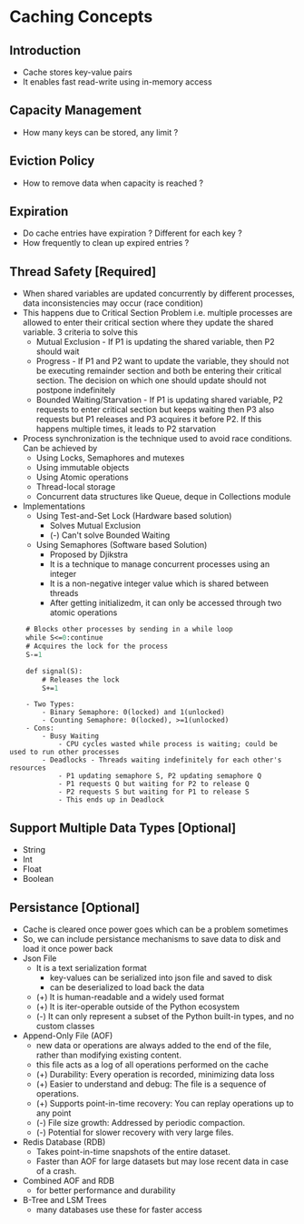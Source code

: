 # Caching Concepts

## Introduction
- Cache stores key-value pairs
- It enables fast read-write using in-memory access

## Capacity Management
- How many keys can be stored, any limit ?

## Eviction Policy
- How to remove data when capacity is reached ?

## Expiration 
- Do cache entries have expiration ? Different for each key ?
- How frequently to clean up expired entries ?

## Thread Safety [Required]
- When shared variables are updated concurrently by different processes, data inconsistencies may occur (race condition)
- This happens due to Critical Section Problem i.e. multiple processes are allowed to enter their critical section where they update the shared variable. 3 criteria to solve this
    - Mutual Exclusion - If P1 is updating the shared variable, then P2 should wait
    - Progress - If P1 and P2 want to update the variable, they should not be executing remainder section and both be entering their critical section. The decision on which one should update should not postpone indefinitely
    - Bounded Waiting/Starvation - If P1 is updating shared variable, P2 requests to enter critical section but keeps waiting then P3 also requests but P1 releases and P3 acquires it before P2. If this happens multiple times, it leads to P2 starvation
- Process synchronization is the technique used to avoid race conditions. Can be achieved by
    - Using Locks, Semaphores and mutexes
    - Using immutable objects
    - Using Atomic operations
    - Thread-local storage
    - Concurrent data structures like Queue, deque in Collections module
- Implementations
    - Using Test-and-Set Lock (Hardware based solution)
        - Solves Mutual Exclusion
        - (-) Can't solve Bounded Waiting
    - Using Semaphores (Software based Solution)
        - Proposed by Djikstra
        - It is a technique to manage concurrent processes using an integer
        - It is a non-negative integer value which is shared between threads
        - After getting initializedm, it can only be accessed through two atomic operations
```def wait(S):
    # Blocks other processes by sending in a while loop
    while S<=0:continue
    # Acquires the lock for the process
    S-=1

    def signal(S):
        # Releases the lock
        S+=1
```
        - Two Types:
            - Binary Semaphore: 0(locked) and 1(unlocked)
            - Counting Semaphore: 0(locked), >=1(unlocked)
        - Cons: 
            - Busy Waiting
                - CPU cycles wasted while process is waiting; could be used to run other processes
            - Deadlocks - Threads waiting indefinitely for each other's resources
                - P1 updating semaphore S, P2 updating semaphore Q
                - P1 requests Q but waiting for P2 to release Q
                - P2 requests S but waiting for P1 to release S
                - This ends up in Deadlock

## Support Multiple Data Types [Optional]
- String
- Int
- Float
- Boolean

## Persistance [Optional]
- Cache is cleared once power goes which can be a problem sometimes
- So, we can include persistance mechanisms to save data to disk and load it once power back
- Json File 
    - It is a text serialization format
        - key-values can be serialized into json file and saved to disk 
        - can be deserialized to load back the data
    - (+) It is human-readable and a widely used format
    - (+) It is iter-operable outside of the Python ecosystem
    - (-) It can only represent a subset of the Python built-in types, and no custom classes
- Append-Only File (AOF)
    - new data or operations are always added to the end of the file, rather than modifying existing content.
    - this file acts as a log of all operations performed on the cache
    - (+) Durability: Every operation is recorded, minimizing data loss
    - (+) Easier to understand and debug: The file is a sequence of operations.
    - (+) Supports point-in-time recovery: You can replay operations up to any point
    - (-) File size growth: Addressed by periodic compaction.
    - (-) Potential for slower recovery with very large files.
- Redis Database (RDB)
    - Takes point-in-time snapshots of the entire dataset.
    - Faster than AOF for large datasets but may lose recent data in case of a crash.
- Combined AOF and RDB
    - for better performance and durability
- B-Tree and LSM Trees
    - many databases use these for faster access